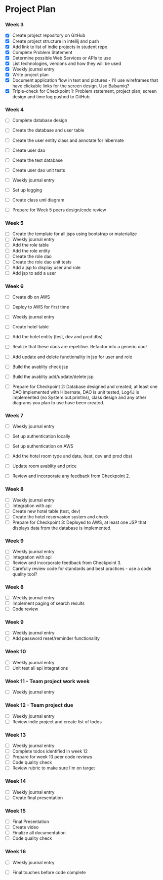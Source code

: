 # Project Plan

### Week 3
- [x] Create project repository on GitHub
- [X] Create project structure in intellij and push
- [X] Add link to list of indie projects in student repo.
- [X] Complete Problem Statement
- [X] Determine possible Web Services or APIs to use
- [X] List technologies, versions and how they will be used
- [X] Weekly journal entry
- [X] Write project plan
- [X] Document application flow in text and pictures - I'll use wireframes that have clickable links for the screen design. Use Balsamiq? 
- [X] Triple-check for Checkpoint 1: Problem statement, project plan, screen design and time log pushed to GitHub. 

### Week 4
- [ ] Complete database design
- [ ] Create the database and user table
- [ ] Create the user entity class and annotate for hibernate
- [ ] Create user dao
- [ ] Create the test database
- [ ] Create user dao unit tests
- [ ] Weekly journal entry
- [ ] Set up logging
- [ ] Create class uml diagram
- [ ] Prepare for Week 5 peers design/code review


### Week 5

- [ ] Create the template for all jsps using bootstrap or materialize
- [ ] Weekly journal entry
- [ ] Add the role table
- [ ] Add the role entity
- [ ] Create the role dao
- [ ] Create the role dao unit tests
- [ ] Add a jsp to display user and role
- [ ] Add jsp to add a user

### Week 6

- [ ] Create db on AWS
- [ ] Deploy to AWS for first time
- [ ] Weekly journal entry
- [ ] Create hotel table
- [ ] Add the hotel entity (test, dev and prod dbs)
- [ ] Realize that these daos are repetitive. Refactor into a generic dao!
- [ ] Add update and delete functionality in jsp for user and role
- [ ] Build the avablity check jsp
- [ ] Build the avablity add/update/delete jsp
- [ ] Prepare for Checkpoint 2: Database designed and created, at least one DAO implemented with Hibernate, DAO is unit tested, Log4J is implemented (no System.out.printlns), class design and any other diagrams you plan to use have been created. 


### Week 7

- [ ] Weekly journal entry
- [ ] Set up authentication locally
- [ ] Set up authentication on AWS
- [ ] Add the hotel room type and data, (test, dev and prod dbs)
- [ ] Update room avablity and price
- [ ] Review and incorporate any feedback from Checkpoint 2.


### Week 8

- [ ] Weekly journal entry
- [ ] Integration with  api
- [ ] Create new hotel table (test, dev)
- [ ] Create the hotel reservasion system and check
- [ ] Prepare for Checkpoint 3: Deployed to AWS, at least one JSP that displays data from the database is implemented. 

### Week 9
- [ ] Weekly journal entry
- [ ] Integration with api
- [ ] Review and incorporate feedback from Checkpoint 3.
- [ ] Carefully review code for standards and best practices - use a code quality tool? 

### Week 8
- [ ] Weekly journal entry
- [ ] Implement paging of search results
- [ ] Code review

### Week 9
- [ ] Weekly journal entry
- [ ] Add password reset/reminder functionality

### Week 10
- [ ] Weekly journal entry
- [ ] Unit test all api integrations

### Week 11 - Team project work week
- [ ] Weekly journal entry

### Week 12 - Team project due
- [ ] Weekly journal entry
- [ ] Review indie project and create list of todos

### Week 13
- [ ] Weekly journal entry
- [ ] Complete todos identified in week 12
- [ ] Prepare for week 13 peer code reviews
- [ ] Code quality check
- [ ] Review rubric to make sure I'm on target

### Week 14
- [ ] Weekly journal entry
- [ ] Create final presentation

### Week 15
- [ ] Final Presentation
- [ ] Create video
- [ ] Finalize all documentation
- [ ] Code quality check

### Week 16
- [ ] Weekly journal entry
- [ ] Final touches before code complete

